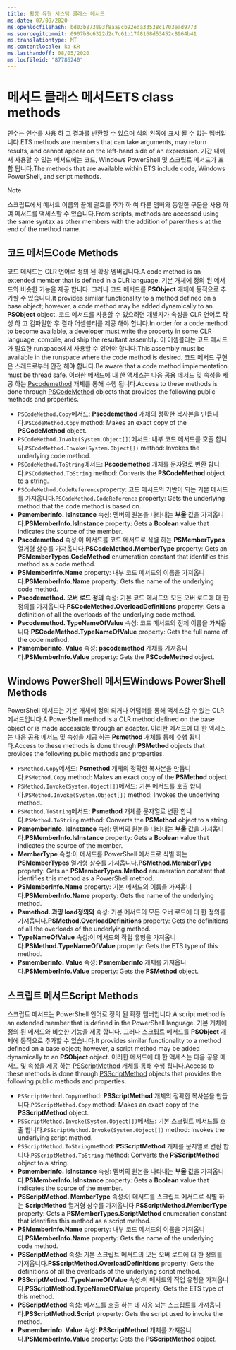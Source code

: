 ```yaml
---
title: 확장 유형 시스템 클래스 메서드
ms.date: 07/09/2020
ms.openlocfilehash: bd03b873893f8aa9cb92eda33538c1703ead9773
ms.sourcegitcommit: 0907b8c6322d2c7c61b17f8168d53452c8964b41
ms.translationtype: MT
ms.contentlocale: ko-KR
ms.lasthandoff: 08/05/2020
ms.locfileid: "87786240"
---
```

# <a name="ets-class-methods"></a><span data-ttu-id="ad1a9-102">메서드 클래스 메서드</span><span class="sxs-lookup"><span data-stu-id="ad1a9-102">ETS class methods</span></span>

<span data-ttu-id="ad1a9-103">인수는 인수를 사용 하 고 결과를 반환할 수 있으며 식의 왼쪽에 표시 될 수 없는 멤버입니다.</span><span class="sxs-lookup"><span data-stu-id="ad1a9-103">ETS methods are members that can take arguments, may return results, and cannot appear on the left-hand side of an expression.</span></span> <span data-ttu-id="ad1a9-104">기간 내에서 사용할 수 있는 메서드에는 코드, Windows PowerShell 및 스크립트 메서드가 포함 됩니다.</span><span class="sxs-lookup"><span data-stu-id="ad1a9-104">The methods that are available within ETS include code, Windows PowerShell, and script methods.</span></span>

> [!NOTE]
> <span data-ttu-id="ad1a9-105">스크립트에서 메서드 이름의 끝에 괄호를 추가 하 여 다른 멤버와 동일한 구문을 사용 하 여 메서드를 액세스할 수 있습니다.</span><span class="sxs-lookup"><span data-stu-id="ad1a9-105">From scripts, methods are accessed using the same syntax as other members with the addition of parenthesis at the end of the method name.</span></span>

## <a name="code-methods"></a><span data-ttu-id="ad1a9-106">코드 메서드</span><span class="sxs-lookup"><span data-stu-id="ad1a9-106">Code Methods</span></span>

<span data-ttu-id="ad1a9-107">코드 메서드는 CLR 언어로 정의 된 확장 멤버입니다.</span><span class="sxs-lookup"><span data-stu-id="ad1a9-107">A code method is an extended member that is defined in a CLR language.</span></span> <span data-ttu-id="ad1a9-108">기본 개체에 정의 된 메서드와 비슷한 기능을 제공 합니다. 그러나 코드 메서드를 **PSObject** 개체에 동적으로 추가할 수 있습니다.</span><span class="sxs-lookup"><span data-stu-id="ad1a9-108">It provides similar functionality to a method defined on a base object; however, a code method may be added dynamically to an **PSObject** object.</span></span> <span data-ttu-id="ad1a9-109">코드 메서드를 사용할 수 있으려면 개발자가 속성을 CLR 언어로 작성 하 고 컴파일한 후 결과 어셈블리를 제공 해야 합니다.</span><span class="sxs-lookup"><span data-stu-id="ad1a9-109">In order for a code method to become available, a developer must write the property in some CLR language, compile, and ship the resultant assembly.</span></span> <span data-ttu-id="ad1a9-110">이 어셈블리는 코드 메서드가 필요한 runspace에서 사용할 수 있어야 합니다.</span><span class="sxs-lookup"><span data-stu-id="ad1a9-110">This assembly must be available in the runspace where the code method is desired.</span></span> <span data-ttu-id="ad1a9-111">코드 메서드 구현은 스레드로부터 안전 해야 합니다.</span><span class="sxs-lookup"><span data-stu-id="ad1a9-111">Be aware that a code method implementation must be thread safe.</span></span> <span data-ttu-id="ad1a9-112">이러한 메서드에 대 한 액세스는 다음 공용 메서드 및 속성을 제공 하는 [Pscodemethod](/dotnet/api/system.management.automation.pscodemethod) 개체를 통해 수행 됩니다.</span><span class="sxs-lookup"><span data-stu-id="ad1a9-112">Access to these methods is done through [PSCodeMethod](/dotnet/api/system.management.automation.pscodemethod) objects that provides the following public methods and properties.</span></span>

- <span data-ttu-id="ad1a9-113">`PSCodeMethod.Copy`메서드: **Pscodemethod** 개체의 정확한 복사본을 만듭니다.</span><span class="sxs-lookup"><span data-stu-id="ad1a9-113">`PSCodeMethod.Copy` method: Makes an exact copy of the **PSCodeMethod** object.</span></span>
- <span data-ttu-id="ad1a9-114">`PSCodeMethod.Invoke(System.Object[])`메서드: 내부 코드 메서드를 호출 합니다.</span><span class="sxs-lookup"><span data-stu-id="ad1a9-114">`PSCodeMethod.Invoke(System.Object[])` method: Invokes the underlying code method.</span></span>
- <span data-ttu-id="ad1a9-115">`PSCodeMethod.ToString`메서드: **Pscodemethod** 개체를 문자열로 변환 합니다.</span><span class="sxs-lookup"><span data-stu-id="ad1a9-115">`PSCodeMethod.ToString` method: Converts the **PSCodeMethod** object to a string.</span></span>
- <span data-ttu-id="ad1a9-116">`PSCodeMethod.CodeReference`property: 코드 메서드의 기반이 되는 기본 메서드를 가져옵니다.</span><span class="sxs-lookup"><span data-stu-id="ad1a9-116">`PSCodeMethod.CodeReference` property: Gets the underlying method that the code method is based on.</span></span>
- <span data-ttu-id="ad1a9-117">**Psmemberinfo. IsInstance** 속성: 멤버의 원본을 나타내는 **부울** 값을 가져옵니다.</span><span class="sxs-lookup"><span data-stu-id="ad1a9-117">**PSMemberInfo.IsInstance** property: Gets a **Boolean** value that indicates the source of the member.</span></span>
- <span data-ttu-id="ad1a9-118">**Pscodemethod** 속성:이 메서드를 코드 메서드로 식별 하는 **PSMemberTypes** 열거형 상수를 가져옵니다.</span><span class="sxs-lookup"><span data-stu-id="ad1a9-118">**PSCodeMethod.MemberType** property: Gets an **PSMemberTypes.CodeMethod** enumeration constant that identifies this method as a code method.</span></span>
- <span data-ttu-id="ad1a9-119">**PSMemberInfo.Name** property: 내부 코드 메서드의 이름을 가져옵니다.</span><span class="sxs-lookup"><span data-stu-id="ad1a9-119">**PSMemberInfo.Name** property: Gets the name of the underlying code method.</span></span>
- <span data-ttu-id="ad1a9-120">**Pscodemethod. 오버 로드 정의** 속성: 기본 코드 메서드의 모든 오버 로드에 대 한 정의를 가져옵니다.</span><span class="sxs-lookup"><span data-stu-id="ad1a9-120">**PSCodeMethod.OverloadDefinitions** property: Gets a definition of all the overloads of the underlying code method.</span></span>
- <span data-ttu-id="ad1a9-121">**Pscodemethod. TypeNameOfValue** 속성: 코드 메서드의 전체 이름을 가져옵니다.</span><span class="sxs-lookup"><span data-stu-id="ad1a9-121">**PSCodeMethod.TypeNameOfValue** property: Gets the full name of the code method.</span></span>
- <span data-ttu-id="ad1a9-122">**Psmemberinfo. Value** 속성: **pscodemethod** 개체를 가져옵니다.</span><span class="sxs-lookup"><span data-stu-id="ad1a9-122">**PSMemberInfo.Value** property: Gets the **PSCodeMethod** object.</span></span>

## <a name="windows-powershell-methods"></a><span data-ttu-id="ad1a9-123">Windows PowerShell 메서드</span><span class="sxs-lookup"><span data-stu-id="ad1a9-123">Windows PowerShell Methods</span></span>

<span data-ttu-id="ad1a9-124">PowerShell 메서드는 기본 개체에 정의 되거나 어댑터를 통해 액세스할 수 있는 CLR 메서드입니다.</span><span class="sxs-lookup"><span data-stu-id="ad1a9-124">A PowerShell method is a CLR method defined on the base object or is made accessible through an adapter.</span></span> <span data-ttu-id="ad1a9-125">이러한 메서드에 대 한 액세스는 다음 공용 메서드 및 속성을 제공 하는 **Psmethod** 개체를 통해 수행 됩니다.</span><span class="sxs-lookup"><span data-stu-id="ad1a9-125">Access to these methods is done through **PSMethod** objects that provides the following public methods and properties.</span></span>

- <span data-ttu-id="ad1a9-126">`PSMethod.Copy`메서드: **Psmethod** 개체의 정확한 복사본을 만듭니다.</span><span class="sxs-lookup"><span data-stu-id="ad1a9-126">`PSMethod.Copy` method: Makes an exact copy of the **PSMethod** object.</span></span>
- <span data-ttu-id="ad1a9-127">`PSMethod.Invoke(System.Object[])`메서드: 기본 메서드를 호출 합니다.</span><span class="sxs-lookup"><span data-stu-id="ad1a9-127">`PSMethod.Invoke(System.Object[])` method: Invokes the underlying method.</span></span>
- <span data-ttu-id="ad1a9-128">`PSMethod.ToString`메서드: **Psmethod** 개체를 문자열로 변환 합니다.</span><span class="sxs-lookup"><span data-stu-id="ad1a9-128">`PSMethod.ToString` method: Converts the **PSMethod** object to a string.</span></span>
- <span data-ttu-id="ad1a9-129">**Psmemberinfo. IsInstance** 속성: 멤버의 원본을 나타내는 **부울** 값을 가져옵니다.</span><span class="sxs-lookup"><span data-stu-id="ad1a9-129">**PSMemberInfo.IsInstance** property: Gets a **Boolean** value that indicates the source of the member.</span></span>
- <span data-ttu-id="ad1a9-130">**MemberType** 속성:이 메서드를 PowerShell 메서드로 식별 하는 **PSMemberTypes** 열거형 상수를 가져옵니다.</span><span class="sxs-lookup"><span data-stu-id="ad1a9-130">**PSMethod.MemberType** property: Gets an **PSMemberTypes.Method** enumeration constant that identifies this method as a PowerShell method.</span></span>
- <span data-ttu-id="ad1a9-131">**PSMemberInfo.Name** property: 기본 메서드의 이름을 가져옵니다.</span><span class="sxs-lookup"><span data-stu-id="ad1a9-131">**PSMemberInfo.Name** property: Gets the name of the underlying method.</span></span>
- <span data-ttu-id="ad1a9-132">**Psmethod. 과잉 load정의와** 속성: 기본 메서드의 모든 오버 로드에 대 한 정의를 가져옵니다.</span><span class="sxs-lookup"><span data-stu-id="ad1a9-132">**PSMethod.OverloadDefinitions** property: Gets the definitions of all the overloads of the underlying method.</span></span>
- <span data-ttu-id="ad1a9-133">**TypeNameOfValue** 속성:이 메서드의 작업 유형을 가져옵니다.</span><span class="sxs-lookup"><span data-stu-id="ad1a9-133">**PSMethod.TypeNameOfValue** property: Gets the ETS type of this method.</span></span>
- <span data-ttu-id="ad1a9-134">**Psmemberinfo. Value** 속성: **Psmemberinfo** 개체를 가져옵니다.</span><span class="sxs-lookup"><span data-stu-id="ad1a9-134">**PSMemberInfo.Value** property: Gets the **PSMethod** object.</span></span>

## <a name="script-methods"></a><span data-ttu-id="ad1a9-135">스크립트 메서드</span><span class="sxs-lookup"><span data-stu-id="ad1a9-135">Script Methods</span></span>

<span data-ttu-id="ad1a9-136">스크립트 메서드는 PowerShell 언어로 정의 된 확장 멤버입니다.</span><span class="sxs-lookup"><span data-stu-id="ad1a9-136">A script method is an extended member that is defined in the PowerShell language.</span></span> <span data-ttu-id="ad1a9-137">기본 개체에 정의 된 메서드와 비슷한 기능을 제공 합니다. 그러나 스크립트 메서드를 **PSObject** 개체에 동적으로 추가할 수 있습니다.</span><span class="sxs-lookup"><span data-stu-id="ad1a9-137">It provides similar functionality to a method defined on a base object; however, a script method may be added dynamically to an **PSObject** object.</span></span> <span data-ttu-id="ad1a9-138">이러한 메서드에 대 한 액세스는 다음 공용 메서드 및 속성을 제공 하는 [PSScriptMethod](/dotnet/api/system.management.automation.psscriptmethod) 개체를 통해 수행 됩니다.</span><span class="sxs-lookup"><span data-stu-id="ad1a9-138">Access to these methods is done through [PSScriptMethod](/dotnet/api/system.management.automation.psscriptmethod) objects that provides the following public methods and properties.</span></span>

- <span data-ttu-id="ad1a9-139">`PSScriptMethod.Copy`method: **PSScriptMethod** 개체의 정확한 복사본을 만듭니다.</span><span class="sxs-lookup"><span data-stu-id="ad1a9-139">`PSScriptMethod.Copy` method: Makes an exact copy of the **PSScriptMethod** object.</span></span>
- <span data-ttu-id="ad1a9-140">`PSScriptMethod.Invoke(System.Object[])`메서드: 기본 스크립트 메서드를 호출 합니다.</span><span class="sxs-lookup"><span data-stu-id="ad1a9-140">`PSScriptMethod.Invoke(System.Object[])` method: Invokes the underlying script method.</span></span>
- <span data-ttu-id="ad1a9-141">`PSScriptMethod.ToString`method: **PSScriptMethod** 개체를 문자열로 변환 합니다.</span><span class="sxs-lookup"><span data-stu-id="ad1a9-141">`PSScriptMethod.ToString` method: Converts the **PSScriptMethod** object to a string.</span></span>
- <span data-ttu-id="ad1a9-142">**Psmemberinfo. IsInstance** 속성: 멤버의 원본을 나타내는 **부울** 값을 가져옵니다.</span><span class="sxs-lookup"><span data-stu-id="ad1a9-142">**PSMemberInfo.IsInstance** property: Gets a **Boolean** value that indicates the source of the member.</span></span>
- <span data-ttu-id="ad1a9-143">**PSScriptMethod. MemberType** 속성:이 메서드를 스크립트 메서드로 식별 하는 **ScriptMethod** 열거형 상수를 가져옵니다.</span><span class="sxs-lookup"><span data-stu-id="ad1a9-143">**PSScriptMethod.MemberType** property: Gets a **PSMemberTypes.ScriptMethod** enumeration constant that identifies this method as a script method.</span></span>
- <span data-ttu-id="ad1a9-144">**PSMemberInfo.Name** property: 내부 코드 메서드의 이름을 가져옵니다.</span><span class="sxs-lookup"><span data-stu-id="ad1a9-144">**PSMemberInfo.Name** property: Gets the name of the underlying code method.</span></span>
- <span data-ttu-id="ad1a9-145">**PSScriptMethod** 속성: 기본 스크립트 메서드의 모든 오버 로드에 대 한 정의를 가져옵니다.</span><span class="sxs-lookup"><span data-stu-id="ad1a9-145">**PSScriptMethod.OverloadDefinitions** property: Gets the definitions of all the overloads of the underlying script method.</span></span>
- <span data-ttu-id="ad1a9-146">**PSScriptMethod. TypeNameOfValue** 속성:이 메서드의 작업 유형을 가져옵니다.</span><span class="sxs-lookup"><span data-stu-id="ad1a9-146">**PSScriptMethod.TypeNameOfValue** property: Gets the ETS type of this method.</span></span>
- <span data-ttu-id="ad1a9-147">**PSScriptMethod** 속성: 메서드를 호출 하는 데 사용 되는 스크립트를 가져옵니다.</span><span class="sxs-lookup"><span data-stu-id="ad1a9-147">**PSScriptMethod.Script** property: Gets the script used to invoke the method.</span></span>
- <span data-ttu-id="ad1a9-148">**Psmemberinfo. Value** 속성: **PSScriptMethod** 개체를 가져옵니다.</span><span class="sxs-lookup"><span data-stu-id="ad1a9-148">**PSMemberInfo.Value** property: Gets the **PSScriptMethod** object.</span></span>
